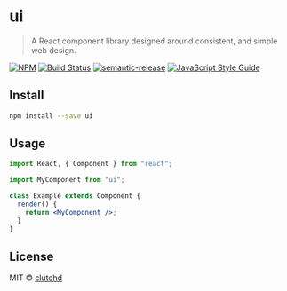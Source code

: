 # ui

> A React component library designed around consistent, and simple web design.

[![NPM](https://img.shields.io/npm/v/@clutchd/ui.svg)](https://www.npmjs.com/package/ui) [![Build Status](https://travis-ci.com/clutchd/ui.svg?branch=master)](https://travis-ci.com/clutchd/ui) [![semantic-release](https://img.shields.io/badge/%20%20%F0%9F%93%A6%F0%9F%9A%80-semantic--release-e10079.svg)](https://github.com/semantic-release/semantic-release) [![JavaScript Style Guide](https://img.shields.io/badge/code_style-standard-brightgreen.svg)](https://standardjs.com)

## Install

```bash
npm install --save ui
```

## Usage

```jsx
import React, { Component } from "react";

import MyComponent from "ui";

class Example extends Component {
  render() {
    return <MyComponent />;
  }
}
```

## License

MIT © [clutchd](https://github.com/clutchd)
